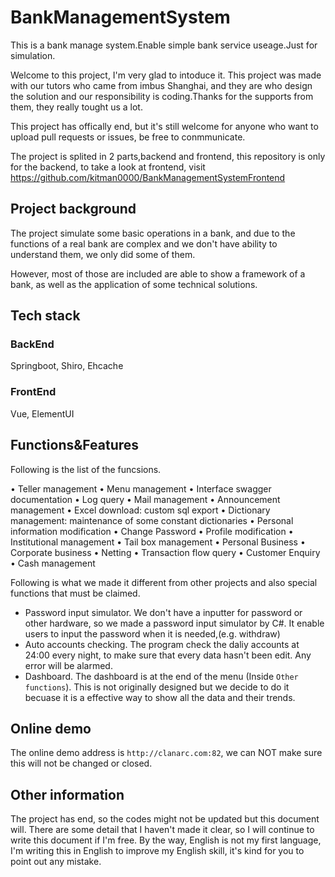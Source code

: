 # BankManagementSystem

This is a bank manage system.Enable simple bank service useage.Just for simulation.

Welcome to this project, I'm very glad to intoduce it. This project was made with our tutors who came from imbus Shanghai, and they are who design the solution and our responsibility is coding.Thanks for the supports from them, they really tought us a lot.

This project has offically end, but it's still welcome for anyone who want to upload pull requests or issues, be free to conmmunicate.

The project is splited in 2 parts,backend and frontend, this repository is only for the backend, to take a look at frontend, visit https://github.com/kitman0000/BankManagementSystemFrontend

## Project background

The project simulate some basic operations in a bank, and due to the functions of a real bank are complex and we don't have ability to understand them, we only did some of them.

However, most of those are included are able to show a framework of a bank, as well as the application of some technical solutions.

## Tech stack

### BackEnd

Springboot, Shiro, Ehcache

### FrontEnd

Vue, ElementUI

## Functions&Features

Following is the list of the funcsions.

• Teller management
• Menu management
• Interface swagger documentation
• Log query
• Mail management
• Announcement management
• Excel download: custom sql export
• Dictionary management: maintenance of some constant dictionaries
• Personal information modification
• Change Password
• Profile modification
• Institutional management
• Tail box management
• Personal Business
• Corporate business
• Netting
• Transaction flow query
• Customer Enquiry
• Cash management

Following is what we made it different from other projects and also special functions that must be claimed.

* Password input simulator. We don't have a inputter for password or other hardware, so we made a password input simulator by C#. It enable users to input the password when it is needed,(e.g. withdraw)
* Auto accounts checking. The program check the daliy accounts at 24:00 every night, to make sure that every data hasn't been edit. Any error will be alarmed.
* Dashboard. The dashboard is at the end of the menu (Inside `Other functions`). This is not originally designed but we decide to do it becuase it is a effective way to show all the data and their trends.

## Online demo

The online demo address is `http://clanarc.com:82`, we can NOT make sure this will not be changed or closed.

## Other information

The project has end, so the codes might not be updated but this document will. There are some detail that  I haven't made it clear, so I will continue to write this document if I'm free. By the way, English is not my first language, I'm writing this in English to improve my English skill, it's kind for you to point out any mistake.
